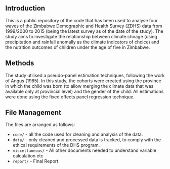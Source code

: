## Introduction

This is a public repository of the code that has been used to analyse four waves of the Zimbabwe Demographic and Health Survey (ZDHS) data from 1999/2000 to 2015 
(being the latest survey as of the date of the study). The study aims to investigate the relationship between climate chnage (using precipitation and rainfall anomally 
as the climate indicators of choice) and the nutrition outcomes of children under the age of five in Zimbabwe.

## Methods

The study utilised a pseudo-panel estimation techniques, following the work of Angus (1985). In this study, the cohorts were created using the province in which the 
child was born (to allow merging the climate data that was available only at provincial level) and the gender of the child. All estimations were done using the 
fixed effects panel regression technique. 

## File Management

The files are arranged as follows:

- `code/` - all the code used for cleaning and analysis of the data.
- `data/` - only cleaned and processed data is tracked, to comply with the ethical requirements of the DHS program.
- `miscellaneous/` - All other documents needed to understand variable calculation etc
- `report/` - Final Report
